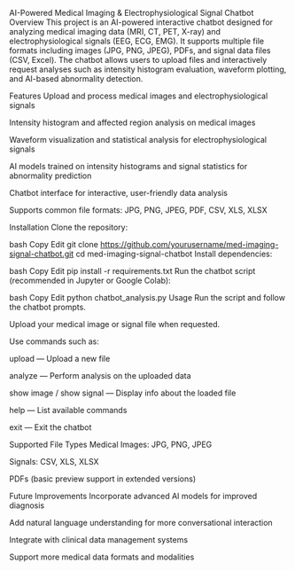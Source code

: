 AI-Powered Medical Imaging & Electrophysiological Signal Chatbot
Overview
This project is an AI-powered interactive chatbot designed for analyzing medical imaging data (MRI, CT, PET, X-ray) and electrophysiological signals (EEG, ECG, EMG). It supports multiple file formats including images (JPG, PNG, JPEG), PDFs, and signal data files (CSV, Excel). The chatbot allows users to upload files and interactively request analyses such as intensity histogram evaluation, waveform plotting, and AI-based abnormality detection.

Features
Upload and process medical images and electrophysiological signals

Intensity histogram and affected region analysis on medical images

Waveform visualization and statistical analysis for electrophysiological signals

AI models trained on intensity histograms and signal statistics for abnormality prediction

Chatbot interface for interactive, user-friendly data analysis

Supports common file formats: JPG, PNG, JPEG, PDF, CSV, XLS, XLSX

Installation
Clone the repository:

bash
Copy
Edit
git clone https://github.com/yourusername/med-imaging-signal-chatbot.git
cd med-imaging-signal-chatbot
Install dependencies:

bash
Copy
Edit
pip install -r requirements.txt
Run the chatbot script (recommended in Jupyter or Google Colab):

bash
Copy
Edit
python chatbot_analysis.py
Usage
Run the script and follow the chatbot prompts.

Upload your medical image or signal file when requested.

Use commands such as:

upload — Upload a new file

analyze — Perform analysis on the uploaded data

show image / show signal — Display info about the loaded file

help — List available commands

exit — Exit the chatbot

Supported File Types
Medical Images: JPG, PNG, JPEG

Signals: CSV, XLS, XLSX

PDFs (basic preview support in extended versions)

Future Improvements
Incorporate advanced AI models for improved diagnosis

Add natural language understanding for more conversational interaction

Integrate with clinical data management systems

Support more medical data formats and modalities
